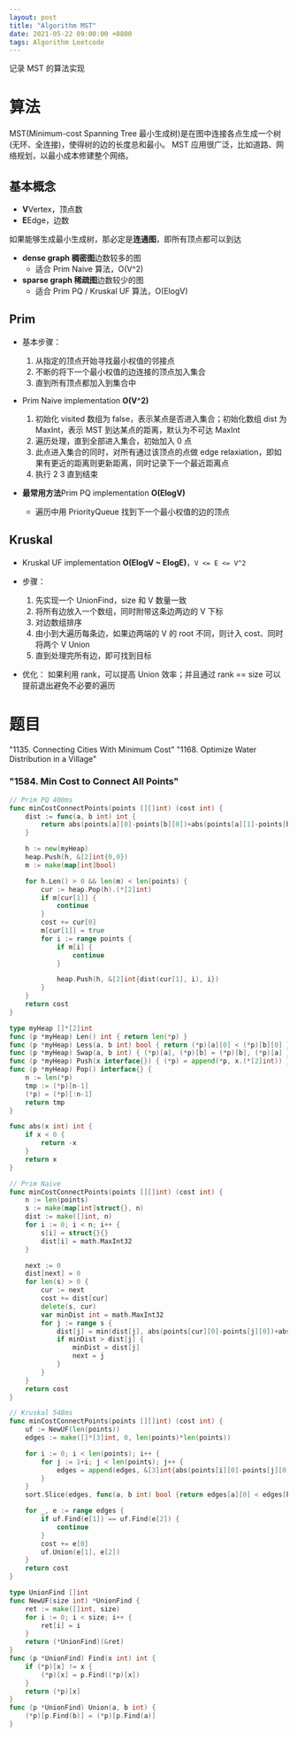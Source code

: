 ```yaml
---
layout: post
title: "Algorithm MST"
date: 2021-05-22 09:00:00 +0800
tags: Algorithm Leetcode
---
```


记录 MST 的算法实现

# 算法

MST(Minimum-cost Spanning Tree 最小生成树)是在图中连接各点生成一个树(无环、全连接)，使得树的边的长度总和最小。
MST 应用很广泛，比如道路、网络规划，以最小成本修建整个网络。

## 基本概念

- **V**Vertex，顶点数
- **E**Edge，边数

如果能够生成最小生成树，那必定是**连通图**，即所有顶点都可以到达

- **dense graph 稠密图**边数较多的图
  - 适合 Prim Naive 算法，O(V^2)
- **sparse graph 稀疏图**边数较少的图
  - 适合 Prim PQ / Kruskal UF 算法，O(ElogV)

## Prim

- 基本步骤：

  1. 从指定的顶点开始寻找最小权值的邻接点
  2. 不断的将下一个最小权值的边连接的顶点加入集合
  3. 直到所有顶点都加入到集合中

- Prim Naive implementation **O(V^2)**

  1. 初始化 visited 数组为 false，表示某点是否进入集合；初始化数组 dist 为 MaxInt，表示 MST 到达某点的距离，默认为不可达 MaxInt
  2. 遍历处理，直到全部进入集合，初始加入 0 点
  3. 此点进入集合的同时，对所有通过该顶点的点做 edge relaxiation，即如果有更近的距离则更新距离，同时记录下一个最近距离点
  4. 执行 2 3 直到结束

- **最常用方法**Prim PQ implementation **O(ElogV)**
  - 遍历中用 PriorityQueue 找到下一个最小权值的边的顶点

## Kruskal

- Kruskal UF implementation **O(ElogV ~ ElogE)**，`V <= E <= V^2`

- 步骤：

  1. 先实现一个 UnionFind，size 和 V 数量一致
  2. 将所有边放入一个数组，同时附带这条边两边的 V 下标
  3. 对边数组排序
  4. 由小到大遍历每条边，如果边两端的 V 的 root 不同，则计入 cost、同时将两个 V Union
  5. 直到处理完所有边，即可找到目标

- 优化：
  如果利用 rank，可以提高 Union 效率；并且通过 rank == size 可以提前退出避免不必要的遍历

# 题目

"1135. Connecting Cities With Minimum Cost"
"1168. Optimize Water Distribution in a Village"

### "1584. Min Cost to Connect All Points"

```Go
// Prim PQ 400ms
func minCostConnectPoints(points [][]int) (cost int) {
    dist := func(a, b int) int {
        return abs(points[a][0]-points[b][0])+abs(points[a][1]-points[b][1])
    }

    h := new(myHeap)
    heap.Push(h, &[2]int{0,0})
    m := make(map[int]bool)

    for h.Len() > 0 && len(m) < len(points) {
        cur := heap.Pop(h).(*[2]int)
        if m[cur[1]] {
            continue
        }
        cost += cur[0]
        m[cur[1]] = true
        for i := range points {
            if m[i] {
                continue
            }

            heap.Push(h, &[2]int{dist(cur[1], i), i})
        }
    }
    return cost
}

type myHeap []*[2]int
func (p *myHeap) Len() int { return len(*p) }
func (p *myHeap) Less(a, b int) bool { return (*p)[a][0] < (*p)[b][0] }
func (p *myHeap) Swap(a, b int) { (*p)[a], (*p)[b] = (*p)[b], (*p)[a] }
func (p *myHeap) Push(x interface{}) { (*p) = append(*p, x.(*[2]int)) }
func (p *myHeap) Pop() interface{} {
    n := len(*p)
    tmp := (*p)[n-1]
    (*p) = (*p)[:n-1]
    return tmp
}

func abs(x int) int {
    if x < 0 {
        return -x
    }
    return x
}
```

```Go
// Prim Naive
func minCostConnectPoints(points [][]int) (cost int) {
    n := len(points)
    s := make(map[int]struct{}, n)
    dist := make([]int, n)
    for i := 0; i < n; i++ {
        s[i] = struct{}{}
        dist[i] = math.MaxInt32
    }

    next := 0
    dist[next] = 0
    for len(s) > 0 {
        cur := next
        cost += dist[cur]
        delete(s, cur)
        var minDist int = math.MaxInt32
        for j := range s {
            dist[j] = min(dist[j], abs(points[cur][0]-points[j][0])+abs(points[cur][1]-points[j][1]))
            if minDist > dist[j] {
                minDist = dist[j]
                next = j
            }
        }
    }
    return cost
}
```

```Go
// Kruskal 548ms
func minCostConnectPoints(points [][]int) (cost int) {
    uf := NewUF(len(points))
    edges := make([]*[3]int, 0, len(points)*len(points))

    for i := 0; i < len(points); i++ {
        for j := 1+i; j < len(points); j++ {
            edges = append(edges, &[3]int{abs(points[i][0]-points[j][0])+abs(points[i][1]-points[j][1]),i,j})
        }
    }
    sort.Slice(edges, func(a, b int) bool {return edges[a][0] < edges[b][0]})

    for _, e := range edges {
        if uf.Find(e[1]) == uf.Find(e[2]) {
            continue
        }
        cost += e[0]
        uf.Union(e[1], e[2])
    }
    return cost
}

type UnionFind []int
func NewUF(size int) *UnionFind {
    ret := make([]int, size)
    for i := 0; i < size; i++ {
        ret[i] = i
    }
    return (*UnionFind)(&ret)
}
func (p *UnionFind) Find(x int) int {
    if (*p)[x] != x {
        (*p)[x] = p.Find((*p)[x])
    }
    return (*p)[x]
}
func (p *UnionFind) Union(a, b int) {
    (*p)[p.Find(b)] = (*p)[p.Find(a)]
}
```
